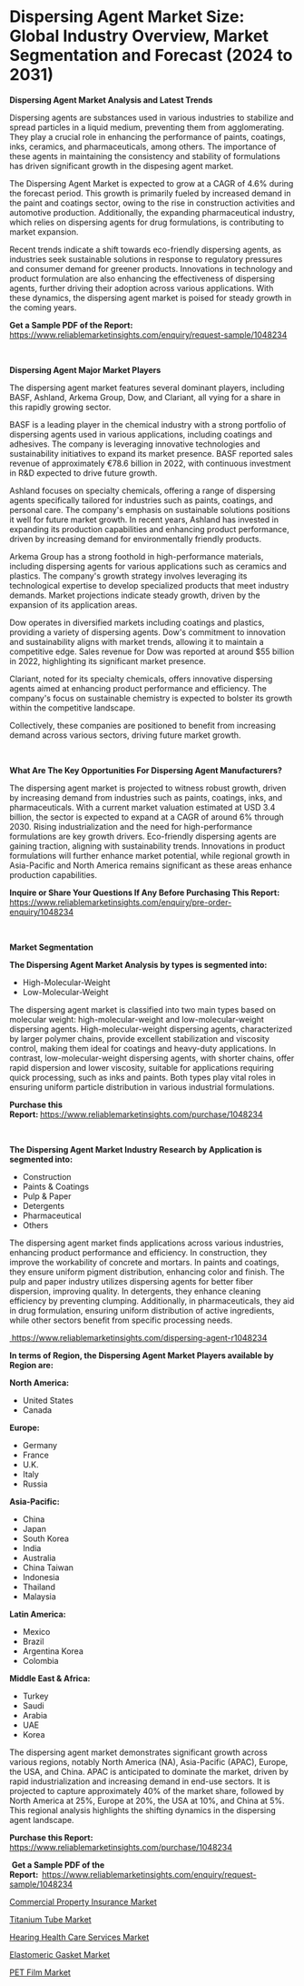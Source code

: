 <p><h1>Dispersing Agent Market Size: Global Industry Overview, Market Segmentation and Forecast (2024 to 2031)</h1></p><p><strong>Dispersing Agent Market Analysis and Latest Trends</strong></p>
<p><p>Dispersing agents are substances used in various industries to stabilize and spread particles in a liquid medium, preventing them from agglomerating. They play a crucial role in enhancing the performance of paints, coatings, inks, ceramics, and pharmaceuticals, among others. The importance of these agents in maintaining the consistency and stability of formulations has driven significant growth in the dispesing agent market.</p><p>The Dispersing Agent Market is expected to grow at a CAGR of 4.6% during the forecast period. This growth is primarily fueled by increased demand in the paint and coatings sector, owing to the rise in construction activities and automotive production. Additionally, the expanding pharmaceutical industry, which relies on dispersing agents for drug formulations, is contributing to market expansion.</p><p>Recent trends indicate a shift towards eco-friendly dispersing agents, as industries seek sustainable solutions in response to regulatory pressures and consumer demand for greener products. Innovations in technology and product formulation are also enhancing the effectiveness of dispersing agents, further driving their adoption across various applications. With these dynamics, the dispersing agent market is poised for steady growth in the coming years.</p></p>
<p><strong>Get a Sample PDF of the Report:&nbsp;</strong> <a href="https://www.reliablemarketinsights.com/enquiry/request-sample/1048234?utm_campaign=1197&utm_medium=2&utm_source=Github&utm_content=ia&utm_term=15112024&utm_id=dispersing-agent">https://www.reliablemarketinsights.com/enquiry/request-sample/1048234</a></p>
<p>&nbsp;</p>
<p><strong>Dispersing Agent Major Market Players</strong></p>
<p><p>The dispersing agent market features several dominant players, including BASF, Ashland, Arkema Group, Dow, and Clariant, all vying for a share in this rapidly growing sector. </p><p>BASF is a leading player in the chemical industry with a strong portfolio of dispersing agents used in various applications, including coatings and adhesives. The company is leveraging innovative technologies and sustainability initiatives to expand its market presence. BASF reported sales revenue of approximately €78.6 billion in 2022, with continuous investment in R&D expected to drive future growth.</p><p>Ashland focuses on specialty chemicals, offering a range of dispersing agents specifically tailored for industries such as paints, coatings, and personal care. The company's emphasis on sustainable solutions positions it well for future market growth. In recent years, Ashland has invested in expanding its production capabilities and enhancing product performance, driven by increasing demand for environmentally friendly products.</p><p>Arkema Group has a strong foothold in high-performance materials, including dispersing agents for various applications such as ceramics and plastics. The company's growth strategy involves leveraging its technological expertise to develop specialized products that meet industry demands. Market projections indicate steady growth, driven by the expansion of its application areas.</p><p>Dow operates in diversified markets including coatings and plastics, providing a variety of dispersing agents. Dow's commitment to innovation and sustainability aligns with market trends, allowing it to maintain a competitive edge. Sales revenue for Dow was reported at around $55 billion in 2022, highlighting its significant market presence.</p><p>Clariant, noted for its specialty chemicals, offers innovative dispersing agents aimed at enhancing product performance and efficiency. The company's focus on sustainable chemistry is expected to bolster its growth within the competitive landscape.</p><p>Collectively, these companies are positioned to benefit from increasing demand across various sectors, driving future market growth.</p></p>
<p>&nbsp;</p>
<p><strong>What Are The Key Opportunities For Dispersing Agent Manufacturers?</strong></p>
<p><p>The dispersing agent market is projected to witness robust growth, driven by increasing demand from industries such as paints, coatings, inks, and pharmaceuticals. With a current market valuation estimated at USD 3.4 billion, the sector is expected to expand at a CAGR of around 6% through 2030. Rising industrialization and the need for high-performance formulations are key growth drivers. Eco-friendly dispersing agents are gaining traction, aligning with sustainability trends. Innovations in product formulations will further enhance market potential, while regional growth in Asia-Pacific and North America remains significant as these areas enhance production capabilities.</p></p>
<p><strong>Inquire or Share Your Questions If Any Before Purchasing This Report:</strong> <a href="https://www.reliablemarketinsights.com/enquiry/pre-order-enquiry/1048234?utm_campaign=1197&utm_medium=2&utm_source=Github&utm_content=ia&utm_term=15112024&utm_id=dispersing-agent">https://www.reliablemarketinsights.com/enquiry/pre-order-enquiry/1048234</a></p>
<p>&nbsp;</p>
<p><strong>Market Segmentation</strong></p>
<p><strong>The Dispersing Agent Market Analysis by types is segmented into:</strong></p>
<p><ul><li>High-Molecular-Weight</li><li>Low-Molecular-Weight</li></ul></p>
<p><p>The dispersing agent market is classified into two main types based on molecular weight: high-molecular-weight and low-molecular-weight dispersing agents. High-molecular-weight dispersing agents, characterized by larger polymer chains, provide excellent stabilization and viscosity control, making them ideal for coatings and heavy-duty applications. In contrast, low-molecular-weight dispersing agents, with shorter chains, offer rapid dispersion and lower viscosity, suitable for applications requiring quick processing, such as inks and paints. Both types play vital roles in ensuring uniform particle distribution in various industrial formulations.</p></p>
<p><strong>Purchase this Report:&nbsp;</strong><a href="https://www.reliablemarketinsights.com/purchase/1048234?utm_campaign=1197&utm_medium=2&utm_source=Github&utm_content=ia&utm_term=15112024&utm_id=dispersing-agent">https://www.reliablemarketinsights.com/purchase/1048234</a></p>
<p>&nbsp;</p>
<p><strong>The Dispersing Agent Market Industry Research by Application is segmented into:</strong></p>
<p><ul><li>Construction</li><li>Paints & Coatings</li><li>Pulp & Paper</li><li>Detergents</li><li>Pharmaceutical</li><li>Others</li></ul></p>
<p><p>The dispersing agent market finds applications across various industries, enhancing product performance and efficiency. In construction, they improve the workability of concrete and mortars. In paints and coatings, they ensure uniform pigment distribution, enhancing color and finish. The pulp and paper industry utilizes dispersing agents for better fiber dispersion, improving quality. In detergents, they enhance cleaning efficiency by preventing clumping. Additionally, in pharmaceuticals, they aid in drug formulation, ensuring uniform distribution of active ingredients, while other sectors benefit from specific processing needs.</p></p>
<p><a href="https://www.reliablemarketinsights.com/dispersing-agent-r1048234?utm_campaign=1197&utm_medium=2&utm_source=Github&utm_content=ia&utm_term=15112024&utm_id=dispersing-agent">&nbsp;https://www.reliablemarketinsights.com/dispersing-agent-r1048234</a></p>
<p><strong>In terms of Region, the Dispersing Agent Market Players available by Region are:</strong></p>
<p>
    <p> <strong> North America: </strong>
        <ul>
            <li>United States</li>
            <li>Canada</li>
        </ul>
        </p> 
    <p> <strong> Europe: </strong>
        <ul>
            <li>Germany</li>
            <li>France</li>
            <li>U.K.</li>
            <li>Italy</li>
            <li>Russia</li>
        </ul>
        </p> 
    <p> <strong> Asia-Pacific: </strong>
        <ul>
            <li>China</li>
            <li>Japan</li>
            <li>South Korea</li>
            <li>India</li>
            <li>Australia</li>
            <li>China Taiwan</li>
            <li>Indonesia</li>
            <li>Thailand</li>
            <li>Malaysia</li>
        </ul>
        </p> 
    <p> <strong> Latin America: </strong>
        <ul>
            <li>Mexico</li>
            <li>Brazil</li>
            <li>Argentina Korea</li>
            <li>Colombia</li>
        </ul>
        </p> 
    <p> <strong> Middle East & Africa: </strong>
        <ul>
            <li>Turkey</li>
            <li>Saudi</li>
            <li>Arabia</li>
            <li>UAE</li>
            <li>Korea</li>
        </ul>
    </p>
    </p>
<p><p>The dispersing agent market demonstrates significant growth across various regions, notably North America (NA), Asia-Pacific (APAC), Europe, the USA, and China. APAC is anticipated to dominate the market, driven by rapid industrialization and increasing demand in end-use sectors. It is projected to capture approximately 40% of the market share, followed by North America at 25%, Europe at 20%, the USA at 10%, and China at 5%. This regional analysis highlights the shifting dynamics in the dispersing agent landscape.</p></p>
<p><strong>Purchase this Report: </strong><a href="https://www.reliablemarketinsights.com/purchase/1048234?utm_campaign=1197&utm_medium=2&utm_source=Github&utm_content=ia&utm_term=15112024&utm_id=dispersing-agent">https://www.reliablemarketinsights.com/purchase/1048234</a></p>
<p>&nbsp;<strong>Get a Sample PDF of the Report:&nbsp;&nbsp;</strong><a href="https://www.reliablemarketinsights.com/enquiry/request-sample/1048234?utm_campaign=1197&utm_medium=2&utm_source=Github&utm_content=ia&utm_term=15112024&utm_id=dispersing-agent">https://www.reliablemarketinsights.com/enquiry/request-sample/1048234</a></p>
<p><strong></strong></p>
<p><p><a href="https://issuu.com/reportprime-2/docs/commercial-property-insurance-marke_440cd0f0c9f91c?utm_campaign=1197&utm_medium=2&utm_source=Github&utm_content=ia&utm_term=15112024&utm_id=dispersing-agent">Commercial Property Insurance Market</a></p><p><a href="https://www.linkedin.com/pulse/titanium-tube-market-global-regional-analysis-focus-zb3yc?utm_campaign=1197&utm_medium=2&utm_source=Github&utm_content=ia&utm_term=15112024&utm_id=dispersing-agent">Titanium Tube Market</a></p><p><a href="https://issuu.com/reportprime-2/docs/hearing-health-care-services-market_1dd30e5563e82b?utm_campaign=1197&utm_medium=2&utm_source=Github&utm_content=ia&utm_term=15112024&utm_id=dispersing-agent">Hearing Health Care Services Market</a></p><p><a href="https://www.linkedin.com/pulse/market-dynamics-future-trends-global-elastomeric-gasket-6nwxc?utm_campaign=1197&utm_medium=2&utm_source=Github&utm_content=ia&utm_term=15112024&utm_id=dispersing-agent">Elastomeric Gasket Market</a></p><p><a href="https://www.linkedin.com/pulse/trends-global-pet-film-market-forecast-analysis-2024-2031-sqsnc?utm_campaign=1197&utm_medium=2&utm_source=Github&utm_content=ia&utm_term=15112024&utm_id=dispersing-agent">PET Film Market</a></p></p>